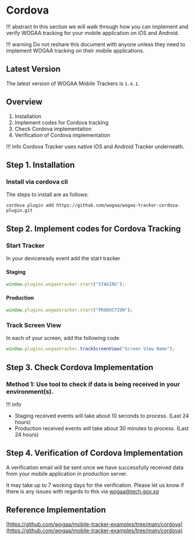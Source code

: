 # Cordova

!!! abstract In this section we will walk through how you can implement and verify WOGAA tracking for your mobile application on iOS and Android.

!!! warning Do not reshare this document with anyone unless they need to implement WOGAA tracking on their mobile applications.

## Latest Version

The latest version of WOGAA Mobile Trackers is `1.4.1`.

## Overview

1. Installation
2. Implement codes for Cordova tracking
3. Check Cordova implementation
4. Verification of Cordova implementation

!!! info Cordova Tracker uses native iOS and Android Tracker underneath.

## Step 1. Installation

### Install via cordova cli

The steps to install are as follows:

```text
cordova plugin add https://github.com/wogaa/wogaa-tracker-cordova-plugin.git
```

## Step 2. Implement codes for Cordova Tracking

### Start Tracker

In your deviceready event add the start tracker

#### Staging

```javascript
window.plugins.wogaatracker.start("STAGING");
```

#### Production

```javascript
window.plugins.wogaatracker.start("PRODUCTION");
```

### Track Screen View

In each of your screen, add the following code

```javascript
window.plugins.wogaatracker.trackScreenView("Screen View Name");
```

## Step 3. Check Cordova Implementation

### Method 1: Use tool to check if data is being received in your environment\(s\).

!!! info

* Staging received events will take about 10 seconds to process. \(Last 24 hours\)
* Production received events will take about 30 minutes to process. \(Last 24 hours\)

## Step 4. Verification of Cordova Implementation

A verification email will be sent once we have successfully received data from your mobile application in production server.

It may take up to 7 working days for the verification. Please let us know if there is any issues with regards to this via wogaa@tech.gov.sg

## Reference Implementation

[https://github.com/wogaa/mobile-tracker-examples/tree/main/cordova](https://github.com/wogaa/mobile-tracker-examples/tree/main/cordova)

